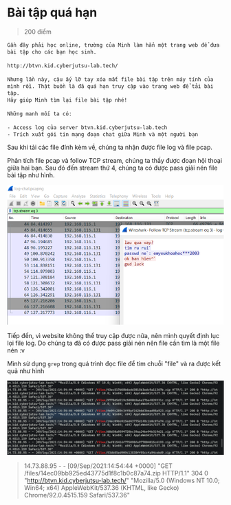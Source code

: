 # **Bài tập quá hạn**
> 200 điểm 
```
Gần đây phải học online, trường của Minh làm hẳn một trang web để đưa bài tập cho các bạn học sinh.

http://btvn.kid.cyberjutsu-lab.tech/

Nhưng lần này, cậu ấy lỡ tay xóa mất file bài tập trên máy tính của mình rồi. Thật buồn là đã quá hạn truy cập vào trang web để tải bài tập.
Hãy giúp Minh tìm lại file bài tập nhé!

Những manh mối ta có:

- Access log của server btvn.kid.cyberjutsu-lab.tech
- Trích xuất gói tin mạng đoạn chat giữa Minh và một người bạn
```
Sau khi tải các file đính kèm về, chúng ta nhận được file log và file pcap.

Phân tích file pcap và follow TCP stream, chúng ta thấy được đoạn hội thoại giữa hai bạn. Sau đó đến stream thứ 4, chúng ta có được pass giải nén file bài tập như hình.

![](20220825170202.png)  

Tiếp đến, vì website không thể truy cập được nữa, nên mình quyết định lục lọi file log. Do chúng ta đã có được pass giải nén nên file cần tìm là một file nén :v

Mình sử dụng `grep` trong quá trình đọc file để tìm chuỗi "file" và ra được kết quả như hình

![](20220825172345.png)  

> 14.73.88.95 - - [09/Sep/2021:14:54:44 +0000] "GET /files/14ec09bb925ed43775d1f8c1b0c87a74.zip HTTP/1.1" 304 0 "http://btvn.kid.cyberjutsu-lab.tech/" "Mozilla/5.0 (Windows NT 10.0; Win64; x64) AppleWebKit/537.36 (KHTML, like Gecko) Chrome/92.0.4515.159 Safari/537.36"
